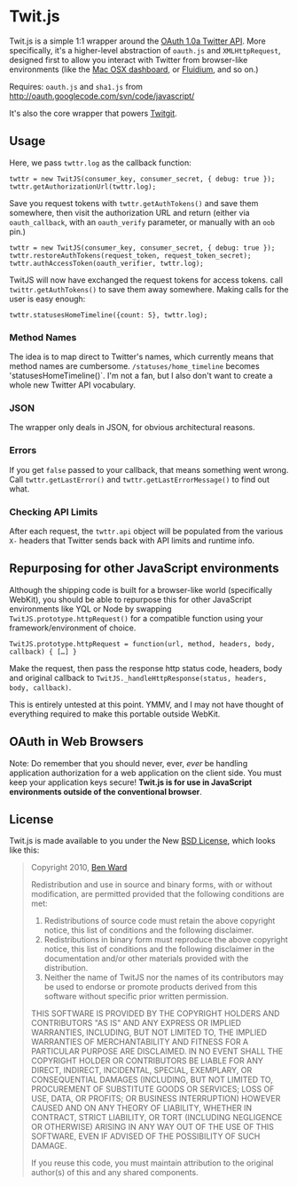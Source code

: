 # Twit.js

Twit.js is a simple 1:1 wrapper around the [OAuth 1.0a Twitter API](http://dev.twitter.com/doc). More specifically, it's a higher-level abstraction of `oauth.js` and `XMLHttpRequest`, designed first to allow you interact with Twitter from browser-like environments (like the [Mac OSX dashboard](http://developer.apple.com/macosx/dashboard.html), or [Fluidium](http://fluidium.org/), and so on.)

Requires: `oauth.js` and `sha1.js` from <http://oauth.googlecode.com/svn/code/javascript/>

It's also the core wrapper that powers [Twitgit](http://twitgit.benapps.net).

## Usage

Here, we pass `twttr.log` as the callback function:

    twttr = new TwitJS(consumer_key, consumer_secret, { debug: true });
    twttr.getAuthorizationUrl(twttr.log);

Save you request tokens with `twttr.getAuthTokens()` and save them somewhere, then visit the authorization URL and return (either via `oauth_callback`, with an `oauth_verify` parameter, or manually with an `oob` pin.)

    twttr = new TwitJS(consumer_key, consumer_secret, { debug: true });
    twttr.restoreAuthTokens(request_token, request_token_secret);
    twttr.authAccessToken(oauth_verifier, twttr.log);

TwitJS will now have exchanged the request tokens for access tokens. call `twittr.getAuthTokens()` to save them away somewhere. Making calls for the user is easy enough:

    twttr.statusesHomeTimeline({count: 5}, twttr.log);

### Method Names

The idea is to map direct to Twitter's names, which currently means that method names are cumbersome. `/statuses/home_timeline` becomes 'statusesHomeTimeline()`. I'm not a fan, but I also don't want to create a whole new Twitter API vocabulary.

### JSON

The wrapper only deals in JSON, for obvious architectural reasons.

### Errors

If you get `false` passed to your callback, that means something went wrong. Call `twttr.getLastError()` and `twttr.getLastErrorMessage()` to find out what.

### Checking API Limits

After each request, the `twttr.api` object will be populated from the various `X-` headers that Twitter sends back with API limits and runtime info.

## Repurposing for other JavaScript environments

Although the shipping code is built for a browser-like world (specifically WebKit), you should be able to repurpose this for other JavaScript environments like YQL or Node by swapping `TwitJS.prototype.httpRequest()` for a compatible function using your framework/environment of choice.

    TwitJS.prototype.httpRequest = function(url, method, headers, body, callback) { […] }

Make the request, then pass the response http status code, headers, body and original callback to `TwitJS._handleHttpResponse(status, headers, body, callback)`.

This is entirely untested at this point. YMMV, and I may not have thought of everything required to make this portable outside WebKit.

## OAuth in Web Browsers

Note: Do remember that you should never, ever, _ever_ be handling application authorization for a web application on the client side. You must keep your application keys secure! **Twit.js is for use in JavaScript environments outside of the conventional browser**.

## License

Twit.js is made available to you under the New [BSD License](http://www.linfo.org/bsdlicense.html), which looks like this:

> Copyright 2010, [Ben Ward](http://benward.me)
>
> Redistribution and use in source and binary forms, with or without
> modification, are permitted provided that the following conditions are met:
>
> 1. Redistributions of source code must retain the above copyright notice, this list of conditions and the following disclaimer.
> 2. Redistributions in binary form must reproduce the above copyright notice,
> this list of conditions and the following disclaimer in the documentation
> and/or other materials provided with the distribution.
> 3. Neither the name of TwitJS nor the names of its contributors
> may be used to endorse or promote products derived from this software
> without specific prior written permission.
>
> THIS SOFTWARE IS PROVIDED BY THE COPYRIGHT HOLDERS AND CONTRIBUTORS "AS IS"
> AND ANY EXPRESS OR IMPLIED WARRANTIES, INCLUDING, BUT NOT LIMITED TO, THE
> IMPLIED WARRANTIES OF MERCHANTABILITY AND FITNESS FOR A PARTICULAR PURPOSE
> ARE DISCLAIMED. IN NO EVENT SHALL THE COPYRIGHT HOLDER OR CONTRIBUTORS BE
> LIABLE FOR ANY DIRECT, INDIRECT, INCIDENTAL, SPECIAL, EXEMPLARY, OR
> CONSEQUENTIAL DAMAGES (INCLUDING, BUT NOT LIMITED TO, PROCUREMENT OF
> SUBSTITUTE GOODS OR SERVICES; LOSS OF USE, DATA, OR PROFITS; OR BUSINESS
> INTERRUPTION) HOWEVER CAUSED AND ON ANY THEORY OF LIABILITY, WHETHER IN
> CONTRACT, STRICT LIABILITY, OR TORT (INCLUDING NEGLIGENCE OR OTHERWISE)
> ARISING IN ANY WAY OUT OF THE USE OF THIS SOFTWARE, EVEN IF ADVISED OF THE
> POSSIBILITY OF SUCH DAMAGE.
>
> If you reuse this code, you must maintain attribution to the original
> author(s) of this and any shared components.